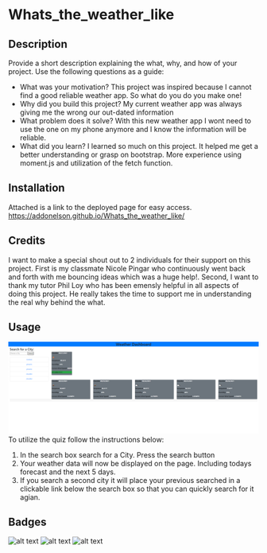 # Whats_the_weather_like
## Description
Provide a short description explaining the what, why, and how of your project. Use the following questions as a guide:
- What was your motivation? This project was inspired because I cannot find a good reliable weather app. So what do you do you make one! 
- Why did you build this project? My current weather app was always giving me the wrong our out-dated information 
- What problem does it solve? With this new weather app I wont need to use the one on my phone anymore and I know the information will be reliable.  
- What did you learn? I learned so much on this project. It helped me get a better understanding or grasp on bootstrap. More experience using moment.js and utilization of the fetch function.    
## Installation
Attached is a link to the deployed page for easy access. https://addonelson.github.io/Whats_the_weather_like/
## Credits
I want to make a special shout out to 2 individuals for their support on this project. First is my classmate Nicole Pingar who continuously went back and forth with me bouncing ideas which was a huge help!. Second, I want to thank my tutor Phil Loy who has been emensly helpful in all aspects of doing this project. He really takes the time to support me in understanding the real why behind the what. 
## Usage

![alt text](assets\screencapture-file-C-Users-14804-OneDrive-Desktop-Penn-8-30-HW-AGD-Whats-the-weather-like-index-html-2021-09-21-20_59_33.png)
To utilize the quiz follow the instructions below:
1. In the search box search for a City. Press the search button
2. Your weather data will now be displayed on the page. Including todays forecast and the next 5 days.  
3. If you search a second city it will place your previous searched in a clickable link below the search box so that you can quickly search for it agian.   
## Badges
![alt text](https://img.shields.io/badge/Index-HTML-yellowgreen)
![alt text](https://img.shields.io/badge/Style-CSS-blue)
![alt text](https://img.shields.io/badge/Script-JS-brightgreen)